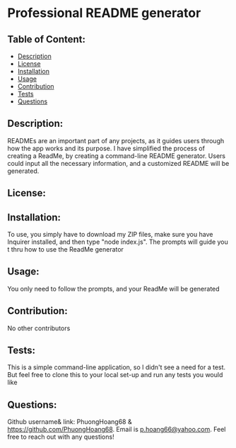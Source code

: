 
  # Professional README generator
  



  ## Table of Content: 
  * [Description](#description)
  * [License](#license)
  * [Installation](#installation)
  * [Usage](#usage)
  * [Contribution](#contribution)
  * [Tests](#tests)
  * [Questions](#questions)



  ## Description: 
  READMEs are an important part of any projects, as it guides users through how the app works and its purpose. I have simplified the process of creating a ReadMe, by creating a command-line README generator. Users could input all the necessary information, and a customized README will be generated.



  ## License: 
  
  


  ## Installation: 
  To use, you simply have to download my ZIP files, make sure you have Inquirer installed, and then type "node index.js". The prompts will guide you t thru how to use the ReadMe generator



  ## Usage: 
  You only need to follow the prompts, and your ReadMe will be generated



  ## Contribution: 
  No other contributors



  ## Tests: 
  This is a simple command-line application, so I didn't see a need for a test. But feel free to clone this to your local set-up and run any tests you would like


  
  ## Questions: 
  Github username& link: PhuongHoang68 & https://github.com/PhuongHoang68. Email is p.hoang66@yahoo.com. Feel free to reach out with any questions!


